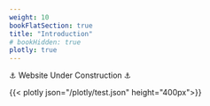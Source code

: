 ```yaml
---
weight: 10
bookFlatSection: true
title: "Introduction"
# bookHidden: true
plotly: true
---
```


⚓ Website Under Construction ⚓

{{< plotly json="/plotly/test.json" height="400px">}}